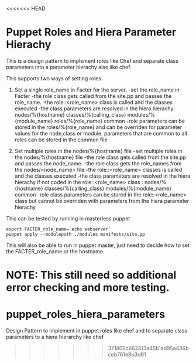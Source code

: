 <<<<<<< HEAD
# Puppet Roles and Hiera Parameter Hierachy

This is a design pattern to implement roles like Chef and separate class parameters into 
a parameter hierachy also like chef.

This supports two ways of setting roles.
1. Set a single role_name in Facter for the server.
 -set the role_name in Facter 
 -the role class gets called from the site.pp and passes the role_name. 
 -the role::<role_name> class is called and the classes executed
 -the class parameters are resolved in the hiera hierachy: 
       nodes/%{hostname}
       classes/%{calling_class}
       modules/%{module_name}
       roles/%{role_name}
       common 
 -role parameters can be stored in the roles/%{role_name} and can be overriden for parameter 
values for the node,class or module. parameters that are common to all roles can be stored in the common file  

2. Set multiple roles in the  nodes/%{hostname} file
 -set multiple roles in the  nodes/%{hostname} file
 -the role class gets called from the site.pp and passes the node_name.
 -the role class gets the role_names from the nodes/<node_name> file 
 -the role::<role_name> classes is called and the classes executed
 -the class parameters are resolved in the hiera hierachy if not coded in the role::<role_name> class : 
       nodes/%{hostname}
       classes/%{calling_class}
       modules/%{module_name}
       common 
 -role class parameters can be stored in the role::<role_name> class but cannot be overriden with parameters 
  from the hiera parameter hierachy  

This can be tested by running in masterless puppet
  
    export FACTER_role_name=`echo webserver`  
    puppet apply --modulepath ./modules manifests/site.pp
	
This will also be able to run in puppet master, just need to decide how to set the  FACTER_role_name
or the hostname.  

NOTE: This still need so additional error checking and more testing.  	
=======
puppet_roles_hiera_parameters
=============================

Design Pattern to implement in puppet roles like chef and to separate class parameters to a hiera hierarchy like chef    
>>>>>>> 371802c662813a45b1ad95a436bceb761e8b3d91
